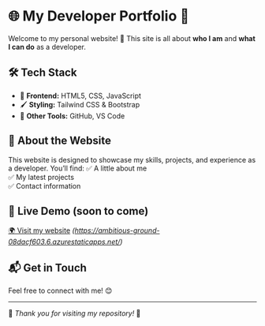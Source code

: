 # 🌐 My Developer Portfolio 🚀

Welcome to my personal website! 🎉 This site is all about **who I am** and **what I can do** as a developer. 

## 🛠 Tech Stack
- 🎨 **Frontend:** HTML5, CSS, JavaScript
- 🖌 **Styling:** Tailwind CSS & Bootstrap
- 🚀 **Other Tools:** GitHub, VS Code

## 📢 About the Website
This website is designed to showcase my skills, projects, and experience as a developer. You’ll find:
✅ A little about me  
✅ My latest projects  
✅ Contact information  

## 🔗 Live Demo (soon to come)
[🌍 Visit my website](#) *(https://ambitious-ground-08dacf603.6.azurestaticapps.net/)*

## 📬 Get in Touch
Feel free to connect with me! 😊  

---

🌟 *Thank you for visiting my repository!* 🌟
